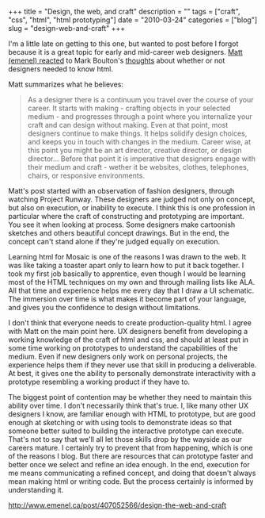 +++
title = "Design, the web, and craft"
description = ""
tags = ["craft", "css", "html", "html prototyping"]
date = "2010-03-24"
categories = ["blog"]
slug = "design-web-and-craft"
+++



<p>I'm a little late on getting to this one, but wanted to post before I forgot because it is a great topic for early and mid-career web designers. <a href="http://www.emenel.ca/post/407052566/design-the-web-and-craft">Matt (emenel) reacted</a> to Mark Boulton's <a href="http://www.markboulton.co.uk/journal/comments/on-designers-writing-html">thoughts</a> about whether or not designers needed to know html.</p>

<p>Matt summarizes what he believes:</p>

<p><blockquote>As a designer there is a continuum you travel over the course of your career. It starts with making - crafting objects in your selected medium - and progresses through a point where you internalize your craft and can design without making. Even at that point, most designers continue to make things. It helps solidify design choices, and keeps you in touch with changes in the medium. Career wise, at this point you might be an art director, creative director, or design director… Before that point it is imperative that designers engage with their medium and craft - wether it be websites, clothes, telephones, chairs, or responsive environments.</blockquote></p>

<p>Matt's post started with an observation of fashion designers, through watching Project Runway. These designers are judged not only on concept, but also on execution, or inability to execute. I think this is one profession in particular where the craft of constructing and prototyping are important. You see it when looking at process. Some designers make cartoonish sketches and others beautiful concept drawings. But in the end, the concept can't stand alone if they're judged equally on execution.</p>

<p>Learning html for Mosaic is one of the reasons I was drawn to the web. It was like taking a toaster apart only to learn how to put it back together. I took my first job basically to apprentice, even though I would be learning most of the HTML techniques on my own and through mailing lists like ALA. All that time and experience helps me every day that I draw a UI schematic. The immersion over time is what makes it become part of your language, and gives you the confidence to design without limitations.</p>

<p>I don't think that everyone needs to create production-quality html. I agree with Matt on the main point here. UX designers benefit from developing a working knowledge of the craft of html and css, and should at least put in some time working on prototypes to understand the capabilities of the medium. Even if new designers only work on personal projects, the experience helps them if they never use that skill in producing a deliverable. At best, it gives one the ability to personally demonstrate interactivity with a prototype resembling a working product if they have to.</p>

<p>The biggest point of contention may be whether they need to maintain this ability over time. I don't necessarily think that's true. I, like many other UX designers I know, are familiar enough with HTML to prototype, but are good enough at sketching or with using tools to demonstrate ideas so that someone better suited to building the interactive prototype can execute. That's not to say that we'll all let those skills drop by the wayside as our careers mature. I certainly try to prevent that from happening, which is one of the reasons I blog. But there are resources that can prototype faster and better once we select and refine an idea enough. In the end, execution for me means communicating a refined concept, and doing that doesn't always mean making html or writing code. But the process certainly is informed by understanding it.</p>

    
  <a href="http://www.emenel.ca/post/407052566/design-the-web-and-craft">http://www.emenel.ca/post/407052566/design-the-web-and-craft</a>
